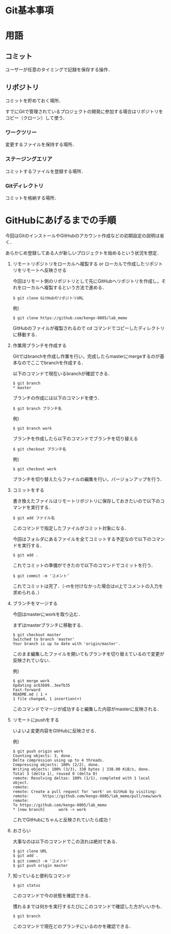 # Git基本事項
# 用語
## コミット
ユーザーが任意のタイミングで記録を保存する操作．
## リポジトリ
コミットを貯めておく場所．

すでにGitで管理されているプロジェクトの開発に参加する場合はリポジトリをコピー（クローン）して使う．

### ワークツリー
変更するファイルを保持する場所．
### ステージングエリア
コミットするファイルを登録する場所．
### Gitディレクトリ
コミットを格納する場所．

# GitHubにあげるまでの手順
今回はGitのインストールやGitHubのアカウント作成などの初期設定の説明は省く．

あらかじめ登録してある人が新しいプロジェクトを始めるという状況を想定．
1. リモートリポジトリをローカルへ複製する or ローカルで作成したリポジトリをリモートへ反映させる

    今回はリモート側のリポジトリとして先にGitHubへリポジトリを作成し，それをローカルへ複製するという方法で進める．
    ```
    $ git clone GitHubのリポジトリURL
    ```
    
    例）
    
    ```
    $ git clone https://github.com/kengo-0805/lab_memo
    ```
    GitHubのファイルが複製されるので cd コマンドでコピーしたディレクトリに移動する．

2. 作業用ブランチを作成する

    Gitではbranchを作成し作業を行い，完成したらmasterにmergeするのが基本なのでここでbranchを作成する．

    以下のコマンドで現在いるbranchが確認できる．
    ```
    $ git branch
    * master
    ```
    ブランチの作成には以下のコマンドを使う．
    ```
    $ git branch ブランチ名
    ```
    例）
    ```
    $ git branch work
    ```

    ブランチを作成したら以下のコマンドでブランチを切り替える

    ```
    $ git checkout ブランチ名
    ```

    例）
    ```
    $ git checkout work
    ```
    ブランチを切り替えたらファイルの編集を行い，バージョンアップを行う．


    
3. コミットをする
    
    書き換えたファイルはリモートリポジトリに保存しておきたいので以下のコマンドを実行する．
    ```
    $ git add ファイル名
    ```
    このコマンドで指定したファイルがコミット対象になる．
    
    今回はフォルダにあるファイルを全てコミットする予定なので以下のコマンドを実行する．
    ```
    $ git add .
    ```
    これでコミットの準備ができたので以下のコマンドでコミットを行う．
    ```
    $ git commit -m 'コメント’
    ```
    これでコミットは完了．（-mを付けなかった場合はvi上でコメントの入力を求められる．）

4. ブランチをマージする
    
    今回はmasterにworkを取り込む．
    
    まずはmasterブランチに移動する．
    ```
    $ git checkout master
    Switched to branch 'master'
    Your branch is up to date with 'origin/master'.
    ```
    このまま編集したファイルを開いてもブランチを切り替えているので変更が反映されていない．

    例）
    ```
    $ git merge work
    Updating ac63b89..3eefb35
    Fast-forward
    README.md | 1 +
    1 file changed, 1 insertion(+)
    ```
    このコマンドでマージが成功すると編集した内容がmasterに反映される．

5. リモートにpushをする
    
    いよいよ変更内容をGItHubに反映させる．
    
    例）
    ```
    $ git push origin work
    Counting objects: 3, done.
    Delta compression using up to 4 threads.
    Compressing objects: 100% (2/2), done.
    Writing objects: 100% (3/3), 338 bytes | 338.00 KiB/s, done.
    Total 3 (delta 1), reused 0 (delta 0)
    remote: Resolving deltas: 100% (1/1), completed with 1 local object.
    remote: 
    remote: Create a pull request for 'work' on GitHub by visiting:
    remote:      https://github.com/kengo-0805/lab_memo/pull/new/work
    remote: 
    To https://github.com/kengo-0805/lab_memo
    * [new branch]      work -> work
    ```
    これでGitHubにちゃんと反映されていたら成功！
    
6. おさらい

    大事なのは以下のコマンドでこの流れは絶対である．
    ```
    $ git clone URL
    $ git add .
    $ git commit -m 'コメント'
    $ git push origin master
    ```
7. 知っていると便利なコマンド


    ```
    $ git status
    ```
    このコマンドで今の状態を確認できる．

    慣れるまでは何かを実行するたびにこのコマンドで確認した方がいいかも．
    ```
    $ git branch
    ```
    このコマンドで現在どのブランチにいるのかを確認できる．